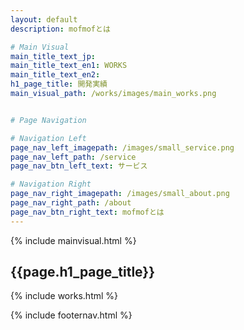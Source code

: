 ```yaml
---
layout: default
description: mofmofとは

# Main Visual
main_title_text_jp:
main_title_text_en1: WORKS
main_title_text_en2:
h1_page_title: 開発実績
main_visual_path: /works/images/main_works.png


# Page Navigation

# Navigation Left
page_nav_left_imagepath: /images/small_service.png
page_nav_left_path: /service
page_nav_btn_left_text: サービス

# Navigation Right
page_nav_right_imagepath: /images/small_about.png
page_nav_right_path: /about
page_nav_btn_right_text: mofmofとは
---
```


{% include mainvisual.html %}

<section>
	<h1 class="page_title">{{page.h1_page_title}}</h1>

{% include works.html %}

</section>

{% include footernav.html %}